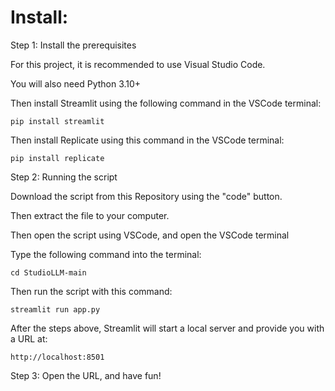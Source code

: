 # Install:
Step 1: Install the prerequisites

For this project, it is recommended to use Visual Studio Code.

You will also need Python 3.10+

Then install Streamlit using the following command in the VSCode terminal:

```
pip install streamlit
```
Then install Replicate using this command in the VSCode terminal:
```
pip install replicate
```
Step 2: Running the script

Download the script from this Repository using the "code" button.

Then extract the file to your computer.

Then open the script using VSCode, and open the VSCode terminal

Type the following command into the terminal:

```
cd StudioLLM-main
```

Then run the script with this command:

```
streamlit run app.py
```

After the steps above, Streamlit will start a local server and provide you with a URL at:

```
http://localhost:8501
```

Step 3: Open the URL, and have fun!
